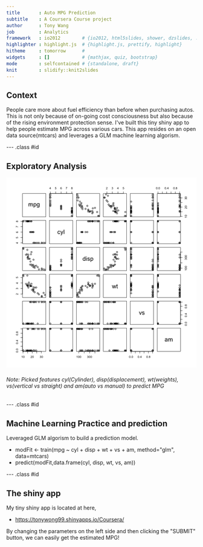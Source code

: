 ```yaml
---
title       : Auto MPG Prediction
subtitle    : A Coursera Course project
author      : Tony Wang
job         : Analytics
framework   : io2012        # {io2012, html5slides, shower, dzslides, ...}
highlighter : highlight.js  # {highlight.js, prettify, highlight}
hitheme     : tomorrow      # 
widgets     : []            # {mathjax, quiz, bootstrap}
mode        : selfcontained # {standalone, draft}
knit        : slidify::knit2slides
---
```


## Context
People care more about fuel efficiency than before when purchasing autos. This is not only because of on-going cost consciousness but also because of the rising environment protection sense. I've built this tiny shiny app to help people estimate MPG across various cars.
This app resides on an open data source(mtcars) and leverages a GLM machine learning algorism. 

--- .class #id 

## Exploratory Analysis
![plot of chunk unnamed-chunk-1](assets/fig/unnamed-chunk-1-1.png)
###### Note: Picked features cyl(Cylinder), disp(displacement), wt(weights), vs(vertical vs straight) and am(auto vs manual) to predict MPG

--- .class #id 

## Machine Learning Practice and prediction
Leveraged GLM algorism to build a prediction model. 
* modFit <- train(mpg ~ cyl + disp + wt + vs + am, method="glm", data=mtcars)
* predict(modFit,data.frame(cyl, disp, wt, vs, am))

--- .class #id 

## The shiny app
My tiny shiny app is located at here,
* https://tonywong99.shinyapps.io/Coursera/

By changing the parameters on the left side and then clicking the "SUBMIT" button, we can easily get the estimated MPG!
